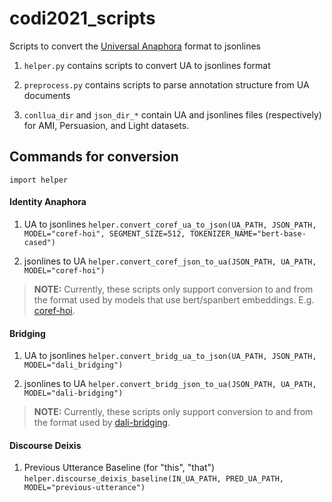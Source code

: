 # codi2021_scripts
Scripts to convert the [Universal Anaphora](https://github.com/UniversalAnaphora/UniversalAnaphora/blob/main/UA_CONLL_U_Plus_proposal_v1.0.md) format to jsonlines

1. `helper.py` contains scripts to convert UA to jsonlines format

2. `preprocess.py` contains scripts to parse annotation structure from UA documents

3. `conllua_dir` and `json_dir_*` contain UA and jsonlines files (respectively) for AMI, Persuasion, and Light datasets.

## Commands for conversion

```import helper```

#### Identity Anaphora

1. UA to jsonlines 
```helper.convert_coref_ua_to_json(UA_PATH, JSON_PATH, MODEL="coref-hoi", SEGMENT_SIZE=512, TOKENIZER_NAME="bert-base-cased")```

2. jsonlines to UA 
```helper.convert_coref_json_to_ua(JSON_PATH, UA_PATH, MODEL="coref-hoi")```

> **NOTE:** Currently, these scripts only support conversion to and from the format used by models that use bert/spanbert embeddings. E.g. [coref-hoi](https://github.com/lxucs/coref-hoi/).


#### Bridging

1. UA to jsonlines 
```helper.convert_bridg_ua_to_json(UA_PATH, JSON_PATH, MODEL="dali_bridging")```

2. jsonlines to UA 
```helper.convert_bridg_json_to_ua(JSON_PATH, UA_PATH, MODEL="dali-bridging")```

> **NOTE:** Currently, these scripts only support conversion to and from the format used by [dali-bridging](https://github.com/juntaoy/dali-bridging).


#### Discourse Deixis

1. Previous Utterance Baseline (for "this", "that")
```helper.discourse_deixis_baseline(IN_UA_PATH, PRED_UA_PATH, MODEL="previous-utterance")```
